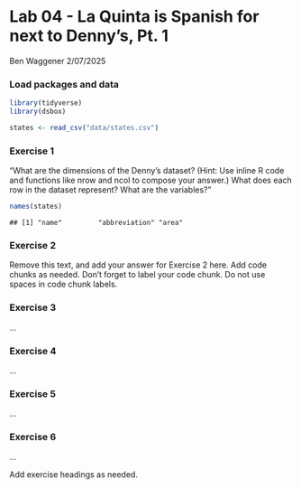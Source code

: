 Lab 04 - La Quinta is Spanish for next to Denny’s, Pt. 1
================
Ben Waggener
2/07/2025

### Load packages and data

``` r
library(tidyverse) 
library(dsbox) 
```

``` r
states <- read_csv("data/states.csv")
```

### Exercise 1

“What are the dimensions of the Denny’s dataset? (Hint: Use inline R
code and functions like nrow and ncol to compose your answer.) What does
each row in the dataset represent? What are the variables?”

``` r
names(states)
```

    ## [1] "name"         "abbreviation" "area"

### Exercise 2

Remove this text, and add your answer for Exercise 2 here. Add code
chunks as needed. Don’t forget to label your code chunk. Do not use
spaces in code chunk labels.

### Exercise 3

…

### Exercise 4

…

### Exercise 5

…

### Exercise 6

…

Add exercise headings as needed.
